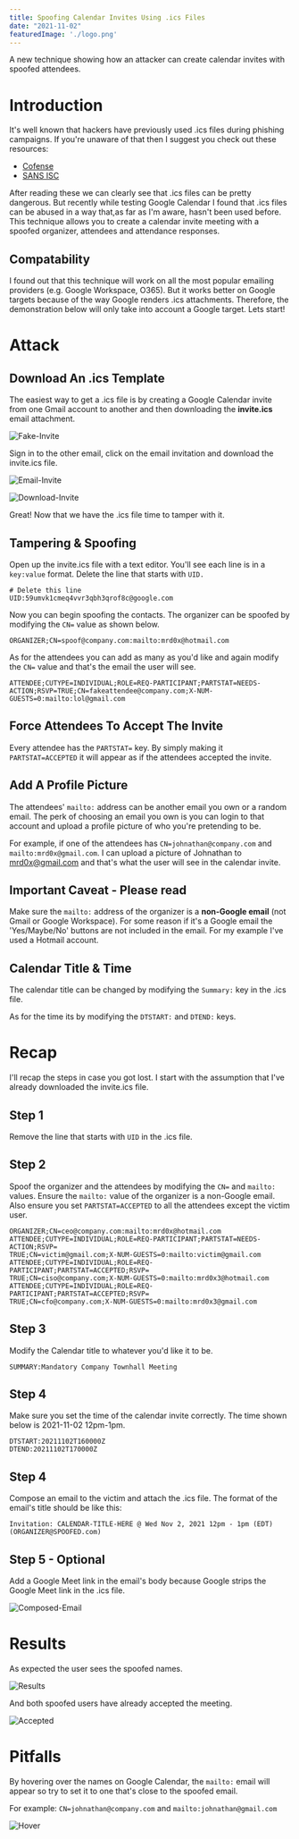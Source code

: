 ```yaml
---
title: Spoofing Calendar Invites Using .ics Files
date: "2021-11-02"
featuredImage: './logo.png'
---
```


A new technique showing how an attacker can create calendar invites with spoofed attendees<!-- end -->.

# Introduction

It's well known that hackers have previously used .ics files during phishing campaigns. If you're unaware of that then I suggest you check out these resources:

* <a target="_blank" href="https://cofense.com/youre-invited-phishing-links-inside-ics-calendar-attachments/">Cofense</a>
* <a target="_blank" href="https://isc.sans.edu/forums/diary/Spam+Delivered+via+ICS+Files/21611/">SANS ISC</a>

After reading these we can clearly see that .ics files can be pretty dangerous. But recently while testing Google Calendar I found that .ics files can be abused in a way that,as far as I'm aware, hasn't been used before. This technique allows you to create a calendar invite meeting with a spoofed organizer, attendees and attendance responses.

## Compatability

I found out that this technique will work on all the most popular emailing providers (e.g. Google Workspace, O365). But it works better on Google targets because of the way Google renders .ics attachments. Therefore, the demonstration below will only take into account a Google target. Lets start!

# Attack

## Download An .ics Template

The easiest way to get a .ics file is by creating a Google Calendar invite from one Gmail account to another and then downloading the **invite.ics** email attachment.

![Fake-Invite](./fake-invite.png)

Sign in to the other email, click on the email invitation and download the invite.ics file.

![Email-Invite](./email-invite.png)

![Download-Invite](./download-invite-ics.png)

 Great! Now that we have the .ics file time to tamper with it.

 ## Tampering & Spoofing

 Open up the invite.ics file with a text editor. You'll see each line is in a `key:value` format. Delete the line that starts with `UID.`

    # Delete this line
    UID:59umvk1cmeq4vvr3qbh3qrof8c@google.com

 Now you can begin spoofing the contacts. The organizer can be spoofed by modifying the `CN=` value as shown below.

 `ORGANIZER;CN=spoof@company.com:mailto:mrd0x@hotmail.com`

 As for the attendees you can add as many as you'd like and again modify the `CN=` value and that's the email the user will see.

 `ATTENDEE;CUTYPE=INDIVIDUAL;ROLE=REQ-PARTICIPANT;PARTSTAT=NEEDS-ACTION;RSVP=TRUE;CN=fakeattendee@company.com;X-NUM-GUESTS=0:mailto:lol@gmail.com`

## Force Attendees To Accept The Invite

Every attendee has the `PARTSTAT=` key. By simply making it `PARTSTAT=ACCEPTED` it will appear as if the attendees accepted the invite.

## Add A Profile Picture

The attendees' `mailto:` address can be another email you own or a random email. The perk of choosing an email you own is you can login to that account and upload a profile picture of who you're pretending to be.

For example, if one of the attendees has `CN=johnathan@company.com` and `mailto:mrd0x@gmail.com`. I can upload a picture of Johnathan to mrd0x@gmail.com and that's what the user will see in the calendar invite.

## Important Caveat - Please read

Make sure the `mailto:` address of the organizer is a **non-Google email** (not Gmail or Google Workspace). For some reason if it's a Google email the 'Yes/Maybe/No' buttons are not included in the email. For my example I've used a Hotmail account.

## Calendar Title & Time

The calendar title can be changed by modifying the `Summary:` key in the .ics file.

As for the time its by modifying the `DTSTART:` and `DTEND:` keys.

# Recap

I'll recap the steps in case you got lost. I start with the assumption that I've already downloaded the invite.ics file.

## Step 1

Remove the line that starts with `UID` in the .ics file.

## Step 2

Spoof the organizer and the attendees by modifying the `CN=` and `mailto:` values. Ensure the `mailto:` value of the organizer is a non-Google email. Also ensure you set `PARTSTAT=ACCEPTED` to all the attendees except the victim user.

    ORGANIZER;CN=ceo@company.com:mailto:mrd0x@hotmail.com
    ATTENDEE;CUTYPE=INDIVIDUAL;ROLE=REQ-PARTICIPANT;PARTSTAT=NEEDS-ACTION;RSVP=
    TRUE;CN=victim@gmail.com;X-NUM-GUESTS=0:mailto:victim@gmail.com
    ATTENDEE;CUTYPE=INDIVIDUAL;ROLE=REQ-PARTICIPANT;PARTSTAT=ACCEPTED;RSVP=
    TRUE;CN=ciso@company.com;X-NUM-GUESTS=0:mailto:mrd0x3@hotmail.com
    ATTENDEE;CUTYPE=INDIVIDUAL;ROLE=REQ-PARTICIPANT;PARTSTAT=ACCEPTED;RSVP=
    TRUE;CN=cfo@company.com;X-NUM-GUESTS=0:mailto:mrd0x3@gmail.com

## Step 3

Modify the Calendar title to whatever you'd like it to be.

    SUMMARY:Mandatory Company Townhall Meeting

## Step 4

Make sure you set the time of the calendar invite correctly. The time shown below is 2021-11-02 12pm-1pm.

    DTSTART:20211102T160000Z
    DTEND:20211102T170000Z

## Step 4

Compose an email to the victim and attach the .ics file. The format of the email's title should be like this:

    Invitation: CALENDAR-TITLE-HERE @ Wed Nov 2, 2021 12pm - 1pm (EDT) (ORGANIZER@SPOOFED.com)

## Step 5 - Optional

Add a Google Meet link in the email's body because Google strips the Google Meet link in the .ics file.

![Composed-Email](./composedemail.png)

# Results

As expected the user sees the spoofed names.

![Results](./results.png)

And both spoofed users have already accepted the meeting.

![Accepted](./accepted.png)

# Pitfalls

By hovering over the names on Google Calendar, the `mailto:` email will appear so try to set it to one that's close to the spoofed email.

For example: `CN=johnathan@company.com` and `mailto:johnathan@gmail.com`

![Hover](./hover.png)

